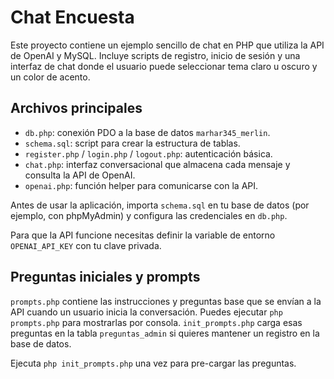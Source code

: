 # Chat Encuesta

Este proyecto contiene un ejemplo sencillo de chat en PHP que utiliza la API de OpenAI y MySQL. Incluye scripts de registro, inicio de sesión y una interfaz de chat donde el usuario puede seleccionar tema claro u oscuro y un color de acento.

## Archivos principales
- `db.php`: conexión PDO a la base de datos `marhar345_merlin`.
- `schema.sql`: script para crear la estructura de tablas.
- `register.php` / `login.php` / `logout.php`: autenticación básica.
- `chat.php`: interfaz conversacional que almacena cada mensaje y consulta la API de OpenAI.
- `openai.php`: función helper para comunicarse con la API.

Antes de usar la aplicación, importa `schema.sql` en tu base de datos (por ejemplo, con phpMyAdmin) y configura las credenciales en `db.php`.

Para que la API funcione necesitas definir la variable de entorno `OPENAI_API_KEY` con tu clave privada.

## Preguntas iniciales y prompts
`prompts.php` contiene las instrucciones y preguntas base que se envían a la API cuando un usuario inicia la conversación. Puedes ejecutar `php prompts.php` para mostrarlas por consola.
`init_prompts.php` carga esas preguntas en la tabla `preguntas_admin` si quieres mantener un registro en la base de datos.

Ejecuta `php init_prompts.php` una vez para pre-cargar las preguntas.
